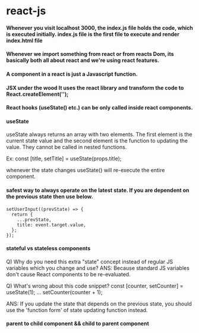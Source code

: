 # react-js

#### Whenever you visit localhost 3000, the index.js file holds the code, which is executed initially. index.js file is the first file to execute and render index.html file
#### Whenever we import something from react or from reacts Dom, its basically both all about react and we're using react features.
#### A component in a react is just a Javascript function.
#### JSX under the wood It uses the react library and transform the code to React.createElement('');
#### React hooks (useState() etc.) can be only called inside react components.

#### useState

useState always returns an array with two elements. The first element is the current state value and the second element is the function to updating the value. They cannot be called in nested functions.

Ex: const [title, setTitle] = useState(props.title);

whenever the state changes useState() will re-execute the entire component. 

#### safest way to always operate on the latest state. If you are dependent on the previous state then use below.
    setUserInput((prevState) => {
      return {
        ...prevState,
        title: event.target.value,
      };
    });

#### stateful vs stateless components
Q) Why do you need this extra "state" concept instead of regular JS variables which you change and use?
   ANS: Because standard JS variables don't cause React components to be re-evaluated.


Q) What's wrong about this code snippet?
const [counter, setCounter] = useState(1);
...
setCounter(counter + 1);

ANS: If you update the state that depends on the previous state, you should use the 'function form' of state updating function instead.

#### parent to child component && child to parent component